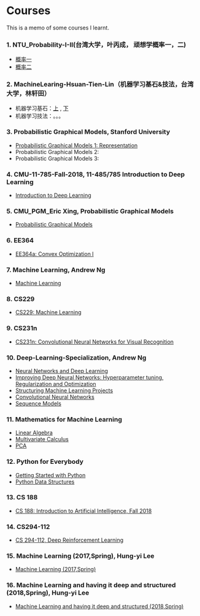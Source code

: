 # Courses
This is a memo of some courses I learnt.

### 1. NTU_Probability-I-II(台湾大学，叶丙成， 顽想学概率一，二)
 * [概率一](https://www.coursera.org/learn/prob1)
 * [概率二](https://www.coursera.org/learn/prob2)

### 2. MachineLearing-Hsuan-Tien-Lin（机器学习基石&技法，台湾大学，林轩田）
 * 机器学习基石：[上](https://www.coursera.org/learn/ntumlone-mathematicalfoundations) , [下]( https://www.coursera.org/learn/ntumlone-algorithmicfoundations)
 * 机器学习技法：。。。

### 3. Probabilistic Graphical Models, Stanford University
 * [Probabilistic Graphical Models 1: Representation](https://www.coursera.org/learn/probabilistic-graphical-models/home/welcome)
 * Probabilistic Graphical Models 2: 
 * Probabilistic Graphical Models 3: 
 
### 4. CMU-11-785-Fall-2018, 11-485/785 Introduction to Deep Learning
 * [Introduction to Deep Learning](http://deeplearning.cs.cmu.edu/)
 
### 5. CMU_PGM_Eric Xing, Probabilistic Graphical Models
 * [Probabilistic Graphical Models](http://www.cs.cmu.edu/~epxing/Class/10708-14/lecture.html)
 
 ### 6. EE364
 * [EE364a: Convex Optimization I](http://web.stanford.edu/class/ee364a/)
 
 ### 7. Machine Learning, Andrew Ng
 * [Machine Learning](https://www.coursera.org/learn/machine-learning)
 
 ### 8. CS229
 * [CS229: Machine Learning](https://see.stanford.edu/Course/CS229)
 
 ### 9. CS231n
 * [CS231n: Convolutional Neural Networks for Visual Recognition](http://cs231n.stanford.edu/)
 
 ### 10. Deep-Learning-Specialization, Andrew Ng
 * [Neural Networks and Deep Learning](https://www.coursera.org/learn/neural-networks-deep-learning?specialization=deep-learning)
 * [Improving Deep Neural Networks: Hyperparameter tuning, Regularization and Optimization](https://www.coursera.org/learn/deep-neural-network?specialization=deep-learning)
 * [Structuring Machine Learning Projects](https://www.coursera.org/learn/machine-learning-projects?specialization=deep-learning)
 * [Convolutional Neural Networks](https://www.coursera.org/learn/convolutional-neural-networks?specialization=deep-learning)
 * [Sequence Models](https://www.coursera.org/learn/nlp-sequence-models/home/welcome)
 
 ### 11. Mathematics for Machine Learning
 * [Linear Algebra](https://www.coursera.org/learn/linear-algebra-machine-learning/home/welcome)
 * [Multivariate Calculus](https://www.coursera.org/learn/multivariate-calculus-machine-learning/home/welcome)
 * [PCA](https://www.coursera.org/learn/pca-machine-learning/home/welcome)
 
 ### 12. Python for Everybody
 * [Getting Started with Python](https://www.coursera.org/learn/python/home/welcome)
 * [Python Data Structures](https://www.coursera.org/learn/python-data/home/welcome)
 
 ### 13. CS 188
 * [CS 188: Introduction to Artificial Intelligence, Fall 2018](https://inst.eecs.berkeley.edu/~cs188/fa18/)
 
 ### 14. CS294-112
 * [CS 294-112, Deep Reinforcement Learning](http://rail.eecs.berkeley.edu/deeprlcourse/)
 
 ### 15. Machine Learning (2017,Spring), Hung-yi Lee
 * [Machine Learning (2017,Spring)](http://speech.ee.ntu.edu.tw/~tlkagk/courses_ML17.html)
 
 ### 16. Machine Learning and having it deep and structured (2018,Spring), Hung-yi Lee
 * [Machine Learning and having it deep and structured (2018,Spring)](http://speech.ee.ntu.edu.tw/~tlkagk/courses_MLDS18.html)
